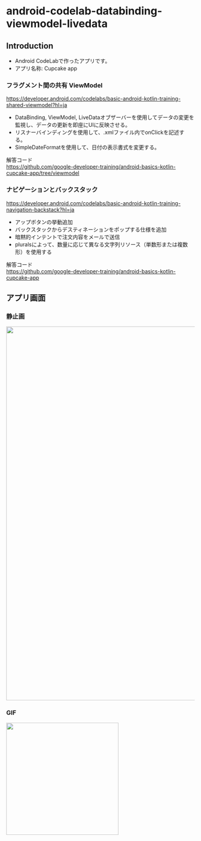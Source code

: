# android-codelab-databinding-viewmodel-livedata

Introduction
------------
- Android CodeLabで作ったアプリです。
- アプリ名称: Cupcake app  
  
### フラグメント間の共有 ViewModel ###
https://developer.android.com/codelabs/basic-android-kotlin-training-shared-viewmodel?hl=ja

- DataBinding, ViewModel, LiveDataオブザーバーを使用してデータの変更を監視し、データの更新を即座にUIに反映させる。
- リスナーバインディングを使用して、.xmlファイル内でonClickを記述する。
- SimpleDateFormatを使用して、日付の表示書式を変更する。

解答コード  
https://github.com/google-developer-training/android-basics-kotlin-cupcake-app/tree/viewmodel

### ナビゲーションとバックスタック ###
https://developer.android.com/codelabs/basic-android-kotlin-training-navigation-backstack?hl=ja

- アップボタンの挙動追加
- バックスタックからデスティネーションをポップする仕様を追加
- 暗黙的インテントで注文内容をメールで送信
- pluralsによって、数量に応じて異なる文字列リソース（単数形または複数形）を使用する

解答コード  
https://github.com/google-developer-training/android-basics-kotlin-cupcake-app


  
  
アプリ画面
----  
### 静止画 ###
<img src="" width="1000">


### GIF ###  
<img src="" width="300">
